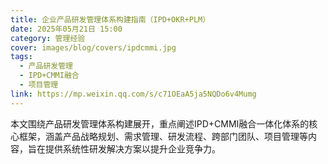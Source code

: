 ```yaml
---
title: 企业产品研发管理体系构建指南（IPD+OKR+PLM）
date: 2025年05月21日 15:00
category: 管理经验
cover: images/blog/covers/ipdcmmi.jpg  
tags:
  - 产品研发管理
  - IPD+CMMI融合
  - 项目管理
link: https://mp.weixin.qq.com/s/c71OEaA5ja5NQDo6v4Mumg
---
```

本文围绕产品研发管理体系构建展开，重点阐述IPD+CMMI融合一体化体系的核心框架，涵盖产品战略规划、需求管理、研发流程、跨部门团队、项目管理等内容，旨在提供系统性研发解决方案以提升企业竞争力。